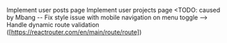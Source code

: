 <!-- Implement dynamic user navbar -->
<!-- Implement modal for portfolio experience and education lists -->
<!-- Implement modal for portfolio skill section skills -->
<!-- Hero image width -->
<!-- Implement portfolios page -->
<!-- Implement projects page -->
Implement user posts page
Implement user projects page
<TODO: caused by Mbang -- Fix style issue with mobile navigation on menu toggle -->
Handle dynamic  route validation ([https://reactrouter.com/en/main/route/route])
